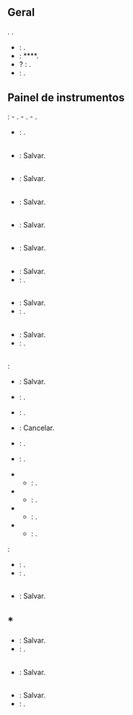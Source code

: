 # 

## Geral

. .

-  : .
-   :  ****.
-  ?    : .
-  : .

## Painel de instrumentos
:
	- .
	- .
	- .

-  : .

## 
-  : Salvar.

## 
-  : Salvar.

## 
-  : Salvar.

## 
-  : Salvar.

## 
-  : Salvar.

## 
-  : Salvar.
-  : .

## 
-  : Salvar.
-  : .

## 
-  : Salvar.
-  : .

## 
 :
-  : Salvar.
-  : .
-  : .
-  : Cancelar.
-  : .

-  : .
- * : .
- * : .
- * : .
- * : .

 :
-  : .
-  : .

## 
-  : Salvar.

## *
-   : Salvar.
-  : .

## 
-  : Salvar.

## 
-  : Salvar.
-  : .



